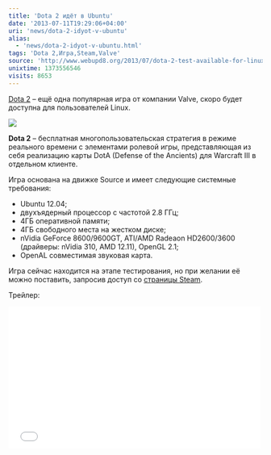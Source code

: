 ```yaml
---
title: 'Dota 2 идёт в Ubuntu'
date: '2013-07-11T19:29:06+04:00'
uri: 'news/dota-2-idyot-v-ubuntu'
alias: 
  - 'news/dota-2-idyot-v-ubuntu.html'
tags: 'Dota 2,Игра,Steam,Valve'
source: 'http://www.webupd8.org/2013/07/dota-2-test-available-for-linux-steam.html'
unixtime: 1373556546
visits: 8653
---
```

[Dota 2](http://ru.wikipedia.org/wiki/Dota_2) – ещё одна популярная игра от компании Valve, скоро будет доступна для пользователей Linux.

[![](img/2013/07/11/19-00/8168067274.jpg)](img/2013/07/11/19-00/8168067274.jpg)

**Dota 2** – бесплатная многопользовательская стратегия в режиме реального времени с элементами ролевой игры, представляющая из себя реализацию карты DotA (Defense of the Ancients) для Warcraft III в отдельном клиенте.

Игра основана на движке Source и имеет следующие системные требования:

*   Ubuntu 12.04;
*   двухъядерный процессор с частотой 2.8 ГГц;
*   4ГБ оперативной памяти;
*   4ГБ свободного места на жестком диске;
*   nVidia GeForce 8600/9600GT, ATI/AMD Radeaon HD2600/3600 (драйверы: nVidia 310, AMD 12.11), OpenGL 2.1;
*   OpenAL совместимая звуковая карта.

Игра сейчас находится на этапе тестирования, но при желании её можно поставить, запросив доступ со [страницы Steam](http://store.steampowered.com/app/570/).

Трейлер:

<iframe width="500" height="281" src="//www.youtube.com/embed/-cSFPIwMEq4" frameborder="0" allowfullscreen=""></iframe>
